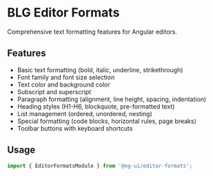 # BLG Editor Formats

Comprehensive text formatting features for Angular editors.

## Features

- Basic text formatting (bold, italic, underline, strikethrough)
- Font family and font size selection
- Text color and background color
- Subscript and superscript
- Paragraph formatting (alignment, line height, spacing, indentation)
- Heading styles (H1-H6, blockquote, pre-formatted text)
- List management (ordered, unordered, nesting)
- Special formatting (code blocks, horizontal rules, page breaks)
- Toolbar buttons with keyboard shortcuts

## Usage

```typescript
import { EditorFormatsModule } from '@ng-ui/editor-formats';
```